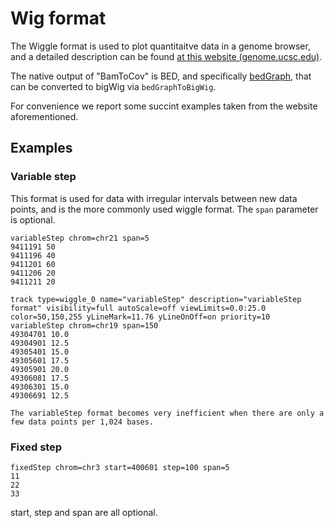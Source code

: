 # Wig format

The Wiggle format is used to plot quantitaitve data in a genome browser, and a detailed description
can be found [at this website (genome.ucsc.edu)](http://genome.ucsc.edu/goldenPath/help/wiggle.html).

The native output of "BamToCov" is BED, and specifically [bedGraph](http://genome.ucsc.edu/goldenPath/help/bedgraph.html), that
can be converted to bigWig via `bedGraphToBigWig`.

For convenience we report some succint examples taken from the website aforementioned.

## Examples

### Variable step

This format is used for data with irregular intervals between new data points, and is the more commonly used wiggle format.
The `span` parameter is optional.

```text
variableStep chrom=chr21 span=5
9411191	50
9411196	40
9411201	60
9411206	20
9411211	20
```

```text
track type=wiggle_0 name="variableStep" description="variableStep format" visibility=full autoScale=off viewLimits=0.0:25.0 color=50,150,255 yLineMark=11.76 yLineOnOff=on priority=10
variableStep chrom=chr19 span=150
49304701 10.0
49304901 12.5
49305401 15.0
49305601 17.5
49305901 20.0
49306081 17.5
49306301 15.0
49306691 12.5
```

```note
The variableStep format becomes very inefficient when there are only a few data points per 1,024 bases.
```

### Fixed step

```text
fixedStep chrom=chr3 start=400601 step=100 span=5
11
22
33 
```

start, step and span are all optional.